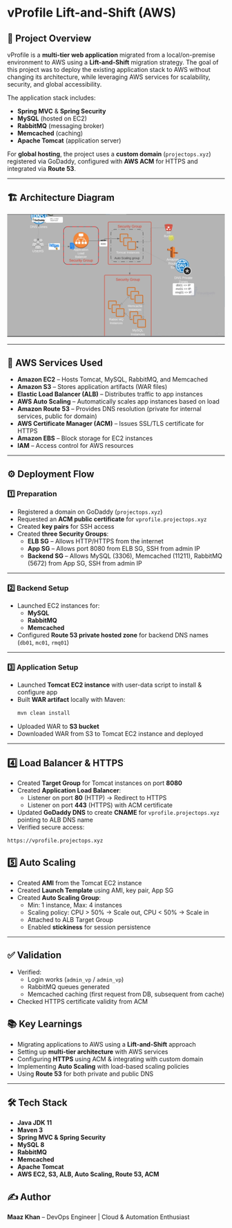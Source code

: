 # vProfile Lift-and-Shift (AWS)

## 📌 Project Overview

vProfile is a **multi-tier web application** migrated from a local/on-premise environment to AWS using a **Lift-and-Shift** migration strategy. The goal of this project was to deploy the existing application stack to AWS without changing its architecture, while leveraging AWS services for scalability, security, and global accessibility.

The application stack includes:

- **Spring MVC** & **Spring Security**
- **MySQL** (hosted on EC2)
- **RabbitMQ** (messaging broker)
- **Memcached** (caching)
- **Apache Tomcat** (application server)

For **global hosting**, the project uses a **custom domain** (`projectops.xyz`) registered via GoDaddy, configured with **AWS ACM** for HTTPS and integrated via **Route 53**.

---

## 🏗 Architecture Diagram

![AWS Lift and Shift Architecture](Vprofile%20Lift%20and%20Shift%20project.png)

---

## 🚀 AWS Services Used

- **Amazon EC2** – Hosts Tomcat, MySQL, RabbitMQ, and Memcached
- **Amazon S3** – Stores application artifacts (WAR files)
- **Elastic Load Balancer (ALB)** – Distributes traffic to app instances
- **AWS Auto Scaling** – Automatically scales app instances based on load
- **Amazon Route 53** – Provides DNS resolution (private for internal services, public for domain)
- **AWS Certificate Manager (ACM)** – Issues SSL/TLS certificate for HTTPS
- **Amazon EBS** – Block storage for EC2 instances
- **IAM** – Access control for AWS resources

---

## ⚙️ Deployment Flow

### 1️⃣ **Preparation**

- Registered a domain on GoDaddy (`projectops.xyz`)
- Requested an **ACM public certificate** for `vprofile.projectops.xyz`
- Created **key pairs** for SSH access
- Created **three Security Groups**:
  - **ELB SG** – Allows HTTP/HTTPS from the internet
  - **App SG** – Allows port 8080 from ELB SG, SSH from admin IP
  - **Backend SG** – Allows MySQL (3306), Memcached (11211), RabbitMQ (5672) from App SG, SSH from admin IP

---

### 2️⃣ **Backend Setup**

- Launched EC2 instances for:
  - **MySQL**
  - **RabbitMQ**
  - **Memcached**
- Configured **Route 53 private hosted zone** for backend DNS names (`db01`, `mc01`, `rmq01`)

---

### 3️⃣ **Application Setup**

- Launched **Tomcat EC2 instance** with user-data script to install & configure app
- Built **WAR artifact** locally with Maven:
  ```bash
  mvn clean install
  ```
- Uploaded WAR to **S3 bucket**
- Downloaded WAR from S3 to Tomcat EC2 instance and deployed

---

## 4️⃣ Load Balancer & HTTPS

- Created **Target Group** for Tomcat instances on port **8080**
- Created **Application Load Balancer**:
  - Listener on port **80** (HTTP) → Redirect to HTTPS
  - Listener on port **443** (HTTPS) with ACM certificate
- Updated **GoDaddy DNS** to create **CNAME** for `vprofile.projectops.xyz` pointing to ALB DNS name
- Verified secure access:

```arduino
https://vprofile.projectops.xyz
```

## 5️⃣ Auto Scaling

- Created **AMI** from the Tomcat EC2 instance
- Created **Launch Template** using AMI, key pair, App SG
- Created **Auto Scaling Group**:
  - Min: 1 instance, Max: 4 instances
  - Scaling policy: CPU > 50% → Scale out, CPU < 50% → Scale in
  - Attached to ALB Target Group
  - Enabled **stickiness** for session persistence

---

## ✅ Validation

- Verified:
  - Login works (`admin_vp` / `admin_vp`)
  - RabbitMQ queues generated
  - Memcached caching (first request from DB, subsequent from cache)
- Checked HTTPS certificate validity from ACM

## 📚 Key Learnings

- Migrating applications to AWS using a **Lift-and-Shift** approach
- Setting up **multi-tier architecture** with AWS services
- Configuring **HTTPS** using ACM & integrating with custom domain
- Implementing **Auto Scaling** with load-based scaling policies
- Using **Route 53** for both private and public DNS

---

## 🛠 Tech Stack

- **Java JDK 11**
- **Maven 3**
- **Spring MVC & Spring Security**
- **MySQL 8**
- **RabbitMQ**
- **Memcached**
- **Apache Tomcat**
- **AWS EC2, S3, ALB, Auto Scaling, Route 53, ACM**

## ✍️ Author

**Maaz Khan** – DevOps Engineer | Cloud & Automation Enthusiast
